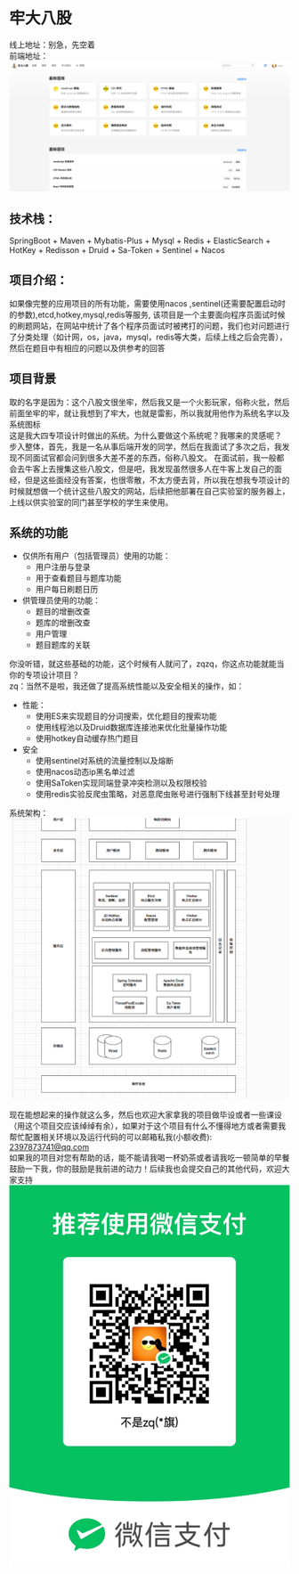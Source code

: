 # 牢大八股
线上地址：别急，先空着  
前端地址：
![img.png](img/zhuye.png)
## 技术栈： 
SpringBoot +  Maven + Mybatis-Plus + Mysql + Redis + ElasticSearch + HotKey + Redisson + Druid + Sa-Token + Sentinel + Nacos 
## 项目介绍：
如果像完整的应用项目的所有功能，需要使用nacos ,sentinel(还需要配置启动时的参数),etcd,hotkey,mysql,redis等服务,
该项目是一个主要面向程序员面试时候的刷题网站，在网站中统计了各个程序员面试时被拷打的问题，我们也对问题进行了分类处理（如计网，os，java，mysql，redis等大类，后续上线之后会完善），然后在题目中有相应的问题以及供参考的回答   
## 项目背景
取的名字是因为：这个八股文很坐牢，然后我又是一个火影玩家，俗称火批，然后前面坐牢的牢，就让我想到了牢大，也就是雷影，所以我就用他作为系统名字以及系统图标  
这是我大四专项设计时做出的系统。为什么要做这个系统呢？我哪来的灵感呢？
步入整体，首先，我是一名从事后端开发的同学，然后在我面试了多次之后，我发现不同面试官都会问到很多大差不差的东西，俗称八股文。 在面试前，我一般都会去牛客上去搜集这些八股文，但是吧，我发现虽然很多人在牛客上发自己的面经，但是这些面经没有答案，也很零散，不太方便去背，所以我在想我专项设计的时候就想做一个统计这些八股文的网站，后续把他部署在自己实验室的服务器上，上线以供实验室的同门甚至学校的学生来使用。
## 系统的功能
- 仅供所有用户（包括管理员）使用的功能：
    - 用户注册与登录
    - 用于查看题目与题库功能
    - 用户每日刷题日历
- 供管理员使用的功能：
    - 题目的增删改查
    - 题库的增删改查
    - 用户管理
    - 题目题库的关联  

你没听错，就这些基础的功能，这个时候有人就问了，zqzq，你这点功能就能当你的专项设计项目？  
zq：当然不是啦，我还做了提高系统性能以及安全相关的操作，如：  
- 性能：
   - 使用ES来实现题目的分词搜索，优化题目的搜索功能
   - 使用线程池以及Druid数据库连接池来优化批量操作功能
   - 使用hotkey自动缓存热门题目
- 安全
   - 使用sentinel对系统的流量控制以及熔断
   - 使用nacos动态ip黑名单过滤
   - 使用SaToken实现同端登录冲突检测以及权限校验
   - 使用redis实验反爬虫策略，对恶意爬虫账号进行强制下线甚至封号处理    
  
系统架构：
![img.png](img/架构图.png)

现在能想起来的操作就这么多，然后也欢迎大家拿我的项目做毕设或者一些课设（用这个项目交应该绰绰有余），如果对于这个项目有什么不懂得地方或者需要我帮忙配置相关环境以及运行代码的可以邮箱私我(小额收费): 2397873741@qq.com  
如果我的项目对您有帮助的话，能不能请我喝一杯奶茶或者请我吃一顿简单的早餐鼓励一下我，你的鼓励是我前进的动力！后续我也会提交自己的其他代码，欢迎大家支持
![img.png](img/fukuan.png)
  

